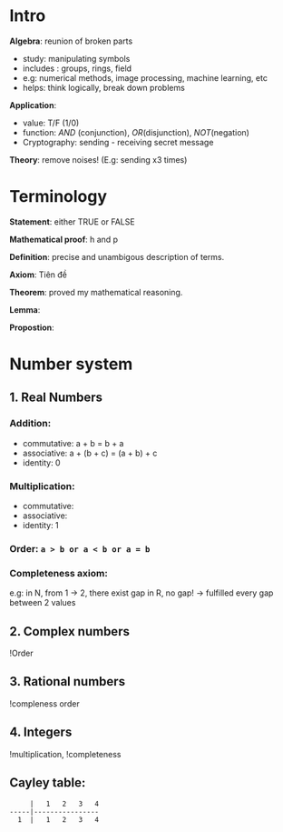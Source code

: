 # Intro

__Algebra__: reunion of broken parts

- study: manipulating symbols
- includes : groups, rings, field
- e.g: numerical methods, image processing, machine learning, etc
- helps: think logically, break down problems

__Application__:

- value: T/F (1/0)
- function: _AND_ (conjunction), _OR_(disjunction), _NOT_(negation)
- Cryptography: sending - receiving secret message

__Theory__: remove noises! (E.g: sending x3 times)

# Terminology

__Statement__: either TRUE or FALSE

__Mathematical proof__: h and p

__Definition__: precise and unambigous description of terms.

__Axiom__: Tiên đề

__Theorem__: proved my mathematical reasoning.

__Lemma__:

__Propostion__:

# Number system

## 1. Real Numbers

### Addition:

- commutative: a + b = b + a
- associative: a + (b + c) = (a + b) + c
- identity: 0 

### Multiplication:

- commutative:
- associative:
- identity: 1

### Order: ```a > b or a < b or a = b```

### Completeness axiom:

e.g: in N, from 1 -> 2, there exist gap
in R, no gap! -> fulfilled every gap between 2 values

## 2. Complex numbers

!Order

## 3. Rational numbers

!compleness order

## 4. Integers

!multiplication, !completeness

## Cayley table:

```
     |   1   2   3   4
-----|----------------
  1  |   1   2   3   4 
```